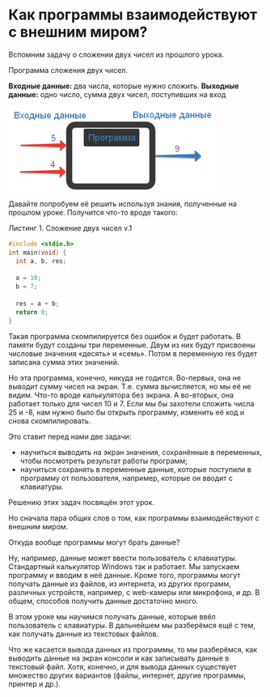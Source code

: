 # Как программы взаимодействуют с внешним миром?
Вспомним задачу о сложении двух чисел из прошлого урока.

Программа сложения двух чисел.

**Входные данные:** два числа, которые нужно сложить.
**Выходные данные:** одно число, сумма двух чисел, поступивших на вход

![Схема программы сложение двух чисел](./shema_raboty_programmy.png)


Давайте попробуем её решить используя знания, полученные на прошлом уроке. Получится что-то вроде такого:

Листинг 1. Сложение двух чисел v.1
```c
#include <stdio.h>
int main(void) {
  int a, b, res;

  a = 10;
  b = 7;

  res = a + b;
  return 0;
}
```

Такая программа скомпилируется без ошибок и будет работать. В памяти будут созданы три переменные. Двум из них будут присвоены числовые значения «десять» и «семь». Потом в переменную res будет записана сумма этих значений.

Но эта программа, конечно, никуда не годится. Во-первых, она не выводит сумму чисел на экран. Т.е. сумма вычисляется, но мы её не видим. Что-то вроде калькулятора без экрана. А во-вторых, она работает только для чисел 10 и 7. Если мы бы захотели сложить числа 25 и -8, нам нужно было бы открыть программу, изменить её код и снова скомпилировать.

Это ставит перед нами две задачи:

- научиться выводить на экран значения, сохранённые в переменных, чтобы посмотреть результат работы программ;
- научиться сохранять в переменные данные, которые поступили в программу от пользователя, например, которые он вводит с клавиатуры.

Решению этих задач посвящён этот урок.

Но сначала пара общих слов о том, как программы взаимодействуют с внешним миром.

Откуда вообще программы могут брать данные?

Ну, например, данные может ввести пользователь с клавиатуры. Стандартный калькулятор Windows так и работает. Мы запускаем программу и вводим в неё данные. Кроме того, программы могут получать данные из файлов, из интернета, из других программ, различных устройств, например, с web-камеры или микрофона, и др. В общем, способов получить данные достаточно много.

В этом уроке мы научимся получать данные, которые ввёл пользователь с клавиатуры. В дальнейшем мы разберёмся ещё с тем, как получать данные из текстовых файлов.

Что же касается вывода данных из программы, то мы разберёмся, как выводить данные на экран консоли и как записывать данные в текстовый файл. Хотя, конечно, и для вывода данных существует множество других вариантов (файлы, интернет, другие программы, принтер и др.).
